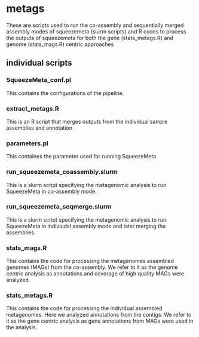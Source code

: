 # metags
These are scripts used to run the co-assembly and sequentially merged assembly modes of squeezemeta (slurm scripts) and R codes to process the outputs of squeezemeta for both the gene (stats_metags.R) and genome (stats_mags.R) centric approaches 

## individual scripts
### SqueezeMeta_conf.pl 
This contains the configurations of the pipeline.

### extract_metags.R 
This is an R script that merges outputs from the individual sample assemblies and annotation

### parameters.pl 
This containes the parameter used for running SqueezeMeta

### run_squeezemeta_coassembly.slurm
This is a slurm script specifying the metagenomic analysis to run SqueezeMeta in co-assembly mode.

### run_squeezemeta_seqmerge.slurm
This is a slurm script specifying the metagenomic analysis to run SqueezeMeta in indiviudal assembly mode and later merging the assemblies.

### stats_mags.R 
This contains the code for processing the metagenomes assembled genomes (MAGs) from the co-assembly. We refer to it as the genome centric analysis as annotations and coverage of high quality MAGs were analyzed.

### stats_metags.R
This contains the code for processing the individual assembled metagenomes. Here we analyzed annotations from the contigs. We refer to it as the gene centric analysis as gene annotations from MAGs were used in the analysis.


